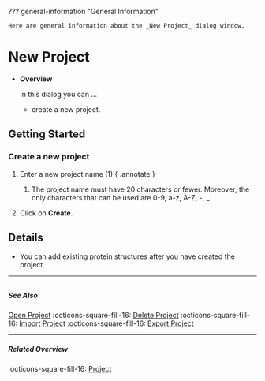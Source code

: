 ??? general-information "General Information"
    
    Here are general information about the _New Project_ dialog window.

# New Project
<div class="grid cards" markdown>

-   __Overview__

     In this dialog you can ...

    - create a new project.


</div>

## Getting Started
### Create a new project
1. Enter a new project name (1) 
    { .annotate }
    1. The project name must have 20 characters or fewer. Moreover, the only characters that can be used are 0-9, a-z, A-Z, -, _.

2. Click on **Create**.

## Details
- You can add existing protein structures after you have created the project.


---
##

##### See Also
[Open Project](open_project.md) :octicons-square-fill-16: [Delete Project](delete_project.md) :octicons-square-fill-16: [Import Project](import_project.md) :octicons-square-fill-16: [Export Project](export_project.md)

---

##### Related Overview
:octicons-square-fill-16: [Project](index.md)
